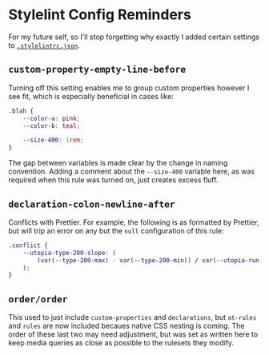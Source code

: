 # Stylelint Config Reminders

For my future self, so I'll stop forgetting why exactly I added certain settings to [`.stylelintrc.json`](.stylelintrc.json).

## `custom-property-empty-line-before`

Turning off this setting enables me to group custom properties however I see fit, which is especially beneficial in cases like:

```css
.blah {
	--color-a: pink;
	--color-b: teal;

	--size-400: 1rem;
}
```

The gap between variables is made clear by the change in naming convention. Adding a comment about the `--size-400` variable here, as was required when this rule was turned on, just creates excess fluff.

## `declaration-colon-newline-after`

Conflicts with Prettier. For example, the following is as formatted by Prettier, but will trip an error on any but the `null` configuration of this rule:

```css
.conflict {
	--utopia-type-200-slope: (
		(var(--type-200-max) - var(--type-200-min)) / var(--utopia-run)
	);
}
```

## `order/order`

This used to just include `custom-properties` and `declarations`, but `at-rules` and `rules` are now included becaues native CSS nesting is coming. The order of these last two may need adjustment, but was set as written here to keep media queries as close as possible to the rulesets they modify.
